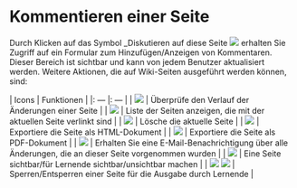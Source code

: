# Kommentieren einer Seite

Durch Klicken auf das Symbol \_Diskutieren auf diese Seite ![](../../.gitbook/assets/graphics211.png) erhalten Sie Zugriff auf ein Formular zum Hinzufügen/Anzeigen von Kommentaren. Dieser Bereich ist sichtbar und kann von jedem Benutzer aktualisiert werden. Weitere Aktionen, die auf Wiki-Seiten ausgeführt werden können, sind:

\| Icons \| Funktionen \| \|: — \|: — \| \| ![](../../.gitbook/assets/images147%20%281%29.png) \| Überprüfe den Verlauf der Änderungen einer Seite \| \| ![](../../.gitbook/assets/images148%20%281%29.png) \| Liste der Seiten anzeigen, die mit der aktuellen Seite verlinkt sind \| \| ![](../../.gitbook/assets/images149%20%281%29.png) \| Lösche die aktuelle Seite \| \| ![](../../.gitbook/assets/images150%20%281%29.png) \| Exportiere die Seite als HTML-Dokument \| \| ![](../../.gitbook/assets/graphics214.png) \| Exportiere die Seite als PDF-Dokument \| \| ![](../../.gitbook/assets/graphics215.gif) \| Erhalten Sie eine E-Mail-Benachrichtigung über alle Änderungen, die an dieser Seite vorgenommen wurden \| \| ![](../../.gitbook/assets/graphics216.png) \| Eine Seite sichtbar/für Lernende sichtbar/unsichtbar machen \| \| ![](../../.gitbook/assets/images155%20%281%29.png) ![](../../.gitbook/assets/images152.png) \| Sperren/Entsperren einer Seite für die Ausgabe durch Lernende \|

